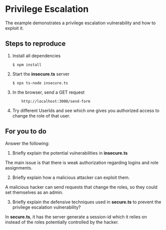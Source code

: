 # Privilege Escalation

The example demonstrates a privilege escalation vulnerability and how to exploit it.

## Steps to reproduce

1. Install all dependencies

    `$ npm install`

2. Start the **insecure.ts** server

    `$ npx ts-node insecure.ts`

3. In the browser, send a GET request

    ```
        http://localhost:3000/send-form
    ```

4. Try different UserIds and see which one gives you authorized access to change the role of that user.

## For you to do

Answer the following:

1. Briefly explain the potential vulnerabilities in **insecure.ts**

The main issue is that there is weak authorization regarding logins and role assignments.

2. Briefly explain how a malicious attacker can exploit them.

A malicious hacker can send requests that change the roles, so they could set themselves as an admin.

3. Briefly explain the defensive techniques used in **secure.ts** to prevent the privilege escalation vulnerability?

In **secure.ts**, it has the server generate a session-id which it relies on instead of the roles potentially controlled by the hacker.